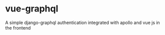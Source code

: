 # vue-graphql
A simple django-graphql authentication integrated with apollo and vue js in the frontend
